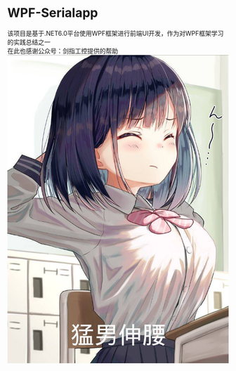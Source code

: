 # WPF-Serialapp
该项目是基于.NET6.0平台使用WPF框架进行前端UI开发，作为对WPF框架学习的实践总结之一  
在此也感谢公众号：剑指工控提供的帮助  
![这是图片](https://github.com/wmhl2001/WPF-Serialapp/blob/main/4CE878FBDDFEA413F21AFC3EC94D4085.jpg)
